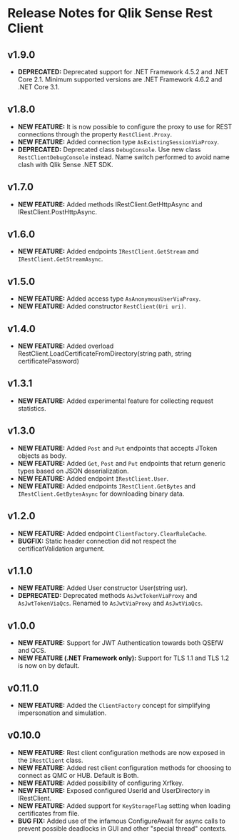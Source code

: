 # Release Notes for Qlik Sense Rest Client

## v1.9.0
* **DEPRECATED:** Deprecated support for .NET Framework 4.5.2 and .NET Core 2.1. Minimum supported versions are .NET Framework 4.6.2 and .NET Core 3.1.

## v1.8.0

* **NEW FEATURE:** It is now possible to configure the proxy to use for REST connections through the property `RestClient.Proxy`.
* **NEW FEATURE:** Added connection type `AsExistingSessionViaProxy`.
* **DEPRECATED:** Deprecated class `DebugConsole`. Use new class `RestClientDebugConsole` instead. Name switch performed to avoid name clash with Qlik Sense .NET SDK.

## v1.7.0

* **NEW FEATURE:** Added methods IRestClient.GetHttpAsync and IRestClient.PostHttpAsync.

## v1.6.0

* **NEW FEATURE:** Added endpoints `IRestClient.GetStream` and `IRestClient.GetStreamAsync`.

## v1.5.0

* **NEW FEATURE:** Added access type `AsAnonymousUserViaProxy`.
* **NEW FEATURE:** Added constructor `RestClient(Uri uri)`.

## v1.4.0

* **NEW FEATURE:** Added overload RestClient.LoadCertificateFromDirectory(string path, string certificatePassword)

## v1.3.1

* **NEW FEATURE:** Added experimental feature for collecting request statistics.

## v1.3.0

* **NEW FEATURE:** Added `Post` and `Put` endpoints that accepts JToken objects as body.
* **NEW FEATURE:** Added `Get`, `Post` and `Put` endpoints that return generic types based on JSON deserialization.
* **NEW FEATURE:** Added endpoint `IRestClient.User`.
* **NEW FEATURE:** Added endpoints `IRestClient.GetBytes` and `IRestClient.GetBytesAsync` for downloading binary data.

## v1.2.0

* **NEW FEATURE:** Added endpoint `ClientFactory.ClearRuleCache`.
* **BUGFIX:** Static header connection did not respect the certificatValidation argument.

## v1.1.0

* **NEW FEATURE:** Added User constructor User(string usr).
* **DEPRECATED:** Deprecated methods `AsJwtTokenViaProxy` and `AsJwtTokenViaQcs`. Renamed to `AsJwtViaProxy` and `AsJwtViaQcs`.

## v1.0.0

* **NEW FEATURE:** Support for JWT Authentication towards both QSEfW and QCS.
* **NEW FEATURE (.NET Framework only):** Support for TLS 1.1 and TLS 1.2 is now on by default.

## v0.11.0

* **NEW FEATURE:** Added the `ClientFactory` concept for simplifying impersonation and simulation.

## v0.10.0

* **NEW FEATURE:** Rest client configuration methods are now exposed in the `IRestClient` class.
* **NEW FEATURE:** Added rest client configuration methods for choosing to connect as QMC or HUB. Default is Both.
* **NEW FEATURE:** Added possibility of configuring Xrfkey.
* **NEW FEATURE:** Exposed configured UserId and UserDirectory in IRestClient.
* **NEW FEATURE:** Added support for `KeyStorageFlag` setting when loading certificates from file.
* **BUG FIX:** Added use of the infamous ConfigureAwait for async calls to prevent possible deadlocks in GUI and other "special thread" contexts.
